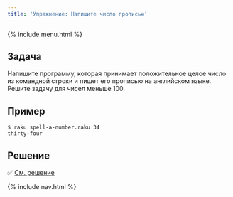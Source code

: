 ```yaml
---
title: 'Упражнение: Напишите число прописью'
---
```


{% include menu.html %}

## Задача

Напишите программу, которая принимает положительное целое число из командной строки и пишет его прописью на английском языке. Решите задачу для чисел меньше 100.

## Пример

```console
$ raku spell-a-number.raku 34
thirty-four
```

## Решение

✅ [См. решение](solution)

{% include nav.html %}